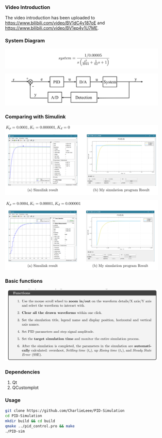 ### Video Introduction

The video introduction has been uploaded to https://www.bilibili.com/video/BV1dC4y187oE
and https://www.bilibili.com/video/BV1ep4y1U7ME.

### System Diagram

![image-20200705232521929](figure/image-20200705232521929.png)

![image-20200705232542967](figure/image-20200705232542967.png)

### Comparing with Simulink

![image-20200705232635695](figure/image-20200705232635695.png)

![image-20200705232702457](figure/image-20200705232702457.png)

### Basic functions

![image-20200705232148613](figure/image-20200705232148613.png)

### Dependencies

1. Qt
2. QCustomplot



### Usage

```bash
git clone https://github.com/CharlieLeee/PID-Simulation
cd PID-Simulation
mkdir build && cd build
qmake ../pid_control.pro && make
./PID-sim
```


